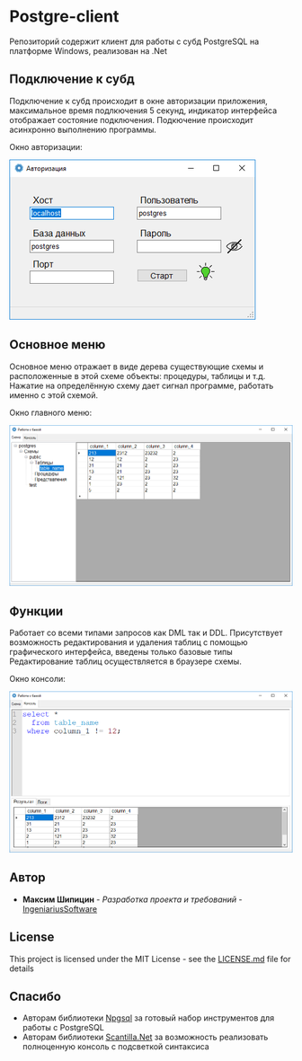 # Postgre-client

Репозиторий содержит клиент для работы с субд PostgreSQL на платформе Windows, реализован на .Net

## Подключение к субд

Подключение к субд происходит в окне авторизации приложения,
максимальное время подлкючения 5 секунд, индикатор интерфейса отображает состояние подключения. Подкючение происходит асинхронно выполнению программы.

Окно авторизации:

![Authorization](examples/Authorization.png)

## Основное меню
Основное меню отражает в виде дерева существующие схемы и расположенные в этой схеме объекты: процедуры, таблицы и т.д.
Нажатие на определённую схему дает сигнал программе, работать именно с этой схемой.

Окно главного меню:

![Main_menu](examples/Main_menu.png)

## Функции
Работает со всеми типами запросов как DML так и DDL.
Присутствует возможность редактирования и удаления таблиц с помощью графического интерфейса, введены только базовые типы
Редактирование таблиц осуществляется в браузере схемы.

Окно консоли:

![Console](examples/Console.png)


## Автор

* **Максим Шипицин** - *Разработка проекта и требований* - [ IngeniariusSoftware](https://github.com/IngeniariusSoftware)

## License

This project is licensed under the MIT License - see the [LICENSE.md](LICENSE.md) file for details

## Спасибо
- Авторам библиотеки [Npgsql](https://www.npgsql.org/) за готовый набор инструментов для работы с PostgreSQL
- Авторам библиотеки [Scantilla.Net](https://github.com/jacobslusser/ScintillaNET) за возможность реализовать полноценную консоль с подсветкой синтаксиса
